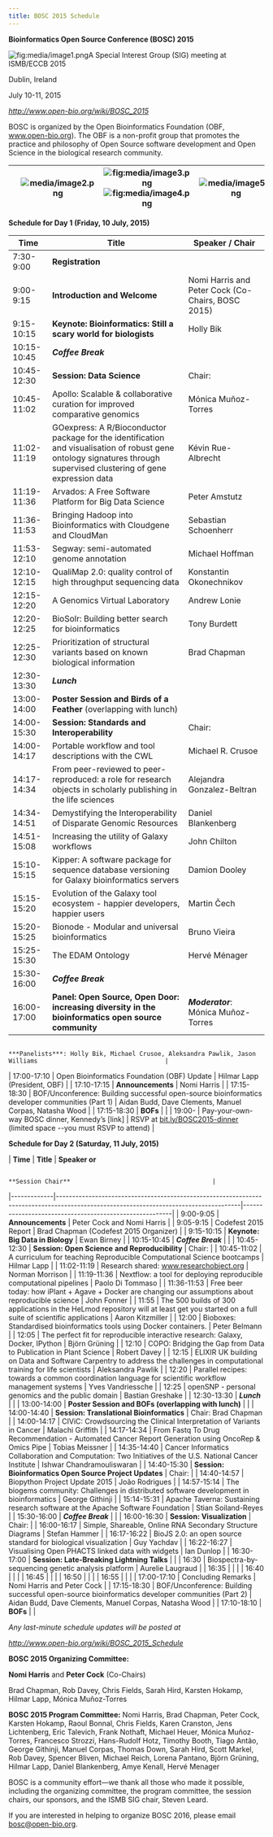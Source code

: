 ```yaml
---
title: BOSC 2015 Schedule
---
```


**Bioinformatics Open Source Conference (BOSC) 2015**

![](media/image1.png "fig:media/image1.png")A Special Interest Group
(SIG) meeting at ISMB/ECCB 2015

Dublin, Ireland

July 10-11, 2015

*<http://www.open-bio.org/wiki/BOSC_2015>*

BOSC is organized by the Open Bioinformatics Foundation (OBF,
www.open-bio.org). The OBF is a non-profit group that promotes the
practice and philosophy of Open Source software development and Open
Science in the biological research community.

|     | ![](media/image2.png "media/image2.png") | ![](media/image3.png "fig:media/image3.png")![](media/image4.png "fig:media/image4.png") | ![](media/image5.png "media/image5.png") |
|-----|------------------------------------------|------------------------------------------------------------------------------------------|------------------------------------------|

**Schedule for Day 1 (Friday, 10 July, 2015)**

| **Time**     | **Title**                                                                                                                                                             | **Speaker / Chair**                                                                                            |
|--------------|-----------------------------------------------------------------------------------------------------------------------------------------------------------------------|----------------------------------------------------------------------------------------------------------------|
| 7:30-9:00    | **Registration**                                                                                                                                                      |                                                                                                                |
| 9:00-9:15    | **Introduction and Welcome**                                                                                                                                          | Nomi Harris and Peter Cock (Co-Chairs, BOSC 2015)                                                              |
| 9:15-10:15   | **Keynote:** **Bioinformatics: Still a scary world for biologists**                                                                                                   | Holly Bik                                                                                                      |
| 10:15-10:45  | ***Coffee Break***                                                                                                                                                    |                                                                                                                |
| 10:45-12:30  | **Session: Data Science**                                                                                                                                             | Chair:                                                                                                         |
| 10:45- 11:02 | Apollo: Scalable & collaborative curation for improved comparative genomics                                                                                           | Mónica Muñoz-Torres                                                                                            |
| 11:02-11:19  | GOexpress: A R/Bioconductor package for the identification and visualisation of robust gene ontology signatures through supervised clustering of gene expression data | Kévin Rue-Albrecht                                                                                             |
| 11:19-11:36  | Arvados: A Free Software Platform for Big Data Science                                                                                                                | Peter Amstutz                                                                                                  |
| 11:36-11:53  | Bringing Hadoop into Bioinformatics with Cloudgene and CloudMan                                                                                                       | Sebastian Schoenherr                                                                                           |
| 11:53-12:10  | Segway: semi-automated genome annotation                                                                                                                              | Michael Hoffman                                                                                                |
| 12:10-12:15  | QualiMap 2.0: quality control of high throughput sequencing data                                                                                                      | Konstantin Okonechnikov                                                                                        |
| 12:15-12:20  | A Genomics Virtual Laboratory                                                                                                                                         | Andrew Lonie                                                                                                   |
| 12:20-12:25  | BioSolr: Building better search for bioinformatics                                                                                                                    | Tony Burdett                                                                                                   |
| 12:25-12:30  | Prioritization of structural variants based on known biological information                                                                                           | Brad Chapman                                                                                                   |
| 12:30-13:30  | ***Lunch***                                                                                                                                                           |                                                                                                                |
| 13:00-14:00  | **Poster Session and Birds of a Feather** (overlapping with lunch)                                                                                                    |                                                                                                                |
| 14:00-15:30  | **Session: Standards and Interoperability**                                                                                                                           | Chair:                                                                                                         |
| 14:00-14:17  | Portable workflow and tool descriptions with the CWL                                                                                                                  | Michael R. Crusoe                                                                                              |
| 14:17-14:34  | From peer-reviewed to peer-reproduced: a role for research objects in scholarly publishing in the life sciences                                                       | Alejandra Gonzalez-Beltran                                                                                     |
| 14:34-14:51  | Demystifying the Interoperability of Disparate Genomic Resources                                                                                                      | Daniel Blankenberg                                                                                             |
| 14:51-15:08  | Increasing the utility of Galaxy workflows                                                                                                                            | John Chilton                                                                                                   |
| 15:10-15:15  | Kipper: A software package for sequence database versioning for Galaxy bioinformatics servers                                                                         | Damion Dooley                                                                                                  |
| 15:15-15:20  | Evolution of the Galaxy tool ecosystem - happier developers, happier users                                                                                            | Martin Čech                                                                                                    |
| 15:20-15:25  | Bionode - Modular and universal bioinformatics                                                                                                                        | Bruno Vieira                                                                                                   |
| 15:25-15:30  | The EDAM Ontology                                                                                                                                                     | Hervé Ménager                                                                                                  |
| 15:30-16:00  | ***Coffee Break***                                                                                                                                                    |                                                                                                                |
| 16:00-17:00  | **Panel: Open Source, Open Door: increasing diversity in the bioinformatics open source community**                                                                   | ***Moderator***: Mónica Muñoz-Torres                                                                           
                                                                                                                                                                                                                                                                                                        
                                                                                                                                                                                        ***Panelists***: Holly Bik, Michael Crusoe, Aleksandra Pawlik, Jason Williams                                   |
| 17:00-17:10  | Open Bioinformatics Foundation (OBF) Update                                                                                                                           | Hilmar Lapp (President, OBF)                                                                                   |
| 17:10-17:15  | **Announcements**                                                                                                                                                     | Nomi Harris                                                                                                    |
| 17:15-18:30  | BOF/Unconference: Building successful open-source bioinformatics developer communities (Part 1)                                                                       | Aidan Budd, Dave Clements, Manuel Corpas, Natasha Wood                                                         |
| 17:15-18:30  | **BOFs**                                                                                                                                                              |                                                                                                                |
| 19:00-       | Pay-your-own-way BOSC dinner, Kennedy’s \[link\]                                                                                                                      | RSVP at [bit.ly/BOSC2015-dinner ](bit.ly/BOSC2015-dinner "wikilink") (limited space --you must RSVP to attend) |

**Schedule for Day 2 (Saturday, 11 July, 2015)**

| **Time**    | **Title**                                                                                                                            | **Speaker or**                                         
                                                                                                                                                                                                              
                                                                                                                                                      **Session Chair**                                       |
|-------------|--------------------------------------------------------------------------------------------------------------------------------------|--------------------------------------------------------|
| 9:00-9:05   | **Announcements**                                                                                                                    | Peter Cock and Nomi Harris                             |
| 9:05-9:15   | Codefest 2015 Report                                                                                                                 | Brad Chapman (Codefest 2015 Organizer)                 |
| 9:15-10:15  | **Keynote:** **Big Data in Biology**                                                                                                 | Ewan Birney                                            |
| 10:15-10:45 | ***Coffee Break***                                                                                                                   |                                                        |
| 10:45-12:30 | **Session: Open Science** **and Reproducibility**                                                                                    | Chair:                                                 |
| 10:45-11:02 | A curriculum for teaching Reproducible Computational Science bootcamps                                                               | Hilmar Lapp                                            |
| 11:02-11:19 | Research shared: www.researchobject.org                                                                                              | Norman Morrison                                        |
| 11:19-11:36 | Nextflow: a tool for deploying reproducible computational pipelines                                                                  | Paolo Di Tommaso                                       |
| 11:36-11:53 | Free beer today: how iPlant + Agave + Docker are changing our assumptions about reproducible science                                 | John Fonner                                            |
| 11:55       | The 500 builds of 300 applications in the HeLmod repository will at least get you started on a full suite of scientific applications | Aaron Kitzmiller                                       |
| 12:00       | Bioboxes: Standardised bioinformatics tools using Docker containers.                                                                 | Peter Belmann                                          |
| 12:05       | The perfect fit for reproducible interactive research: Galaxy, Docker, IPython                                                       | Björn Grüning                                          |
| 12:10       | COPO: Bridging the Gap from Data to Publication in Plant Science                                                                     | Robert Davey                                           |
| 12:15       | ELIXIR UK building on Data and Software Carpentry to address the challenges in computational training for life scientists            | Aleksandra Pawlik                                      |
| 12:20       | Parallel recipes: towards a common coordination language for scientific workflow management systems                                  | Yves Vandriessche                                      |
| 12:25       | openSNP - personal genomics and the public domain                                                                                    | Bastian Greshake                                       |
| 12:30-13:30 | ***Lunch***                                                                                                                          |                                                        |
| 13:00-14:00 | **Poster Session and BOFs (overlapping with lunch)**                                                                                 |                                                        |
| 14:00-14:40 | **Session: Translational Bioinformatics**                                                                                            | Chair: Brad Chapman                                    |
| 14:00-14:17 | CIViC: Crowdsourcing the Clinical Interpretation of Variants in Cancer                                                               | Malachi Griffith                                       |
| 14:17-14:34 | From Fastq To Drug Recommendation - Automated Cancer Report Generation using OncoRep & Omics Pipe                                    | Tobias Meissner                                        |
| 14:35-14:40 | Cancer Informatics Collaboration and Computation: Two Initiatives of the U.S. National Cancer Institute                              | Ishwar Chandramouliswaran                              |
| 14:40-15:30 | **Session: Bioinformatics Open Source Project Updates**                                                                              | Chair:                                                 |
| 14:40-14:57 | Biopython Project Update 2015                                                                                                        | João Rodrigues                                         |
| 14:57-15:14 | The biogems community: Challenges in distributed software development in bioinformatics                                              | George Githinji                                        |
| 15:14-15:31 | Apache Taverna: Sustaining research software at the Apache Software Foundation                                                       | Stian Soiland-Reyes                                    |
| 15:30-16:00 | ***Coffee Break***                                                                                                                   |                                                        |
| 16:00-16:30 | **Session: Visualization**                                                                                                           | Chair:                                                 |
| 16:00-16:17 | Simple, Shareable, Online RNA Secondary Structure Diagrams                                                                           | Stefan Hammer                                          |
| 16:17-16:22 | BioJS 2.0: an open source standard for biological visualization                                                                      | Guy Yachdav                                            |
| 16:22-16:27 | Visualising Open PHACTS linked data with widgets                                                                                     | Ian Dunlop                                             |
| 16:30-17:00 | **Session: Late-Breaking Lightning Talks**                                                                                           |                                                        |
| 16:30       | Biospectra-by-sequencing genetic analysis platform                                                                                   | Aurelie Laugraud                                       |
| 16:35       |                                                                                                                                      |                                                        |
| 16:40       |                                                                                                                                      |                                                        |
| 16:45       |                                                                                                                                      |                                                        |
| 16:50       |                                                                                                                                      |                                                        |
| 16:55       |                                                                                                                                      |                                                        |
| 17:00-17:10 | Concluding Remarks                                                                                                                   | Nomi Harris and Peter Cock                             |
| 17:15-18:30 | BOF/Unconference: Building successful open-source bioinformatics developer communities (Part 2)                                      | Aidan Budd, Dave Clements, Manuel Corpas, Natasha Wood |
| 17:10-18:10 | **BOFs**                                                                                                                             |                                                        |

*Any last-minute schedule updates will be posted at*

*<http://www.open-bio.org/wiki/BOSC_2015_Schedule>*

**BOSC 2015 Organizing Committee:**

**Nomi Harris** and **Peter Cock** (Co-Chairs)

Brad Chapman, Rob Davey, Chris Fields, Sarah Hird, Karsten Hokamp,
Hilmar Lapp, Mónica Muñoz-Torres

**BOSC 2015 Program Committee:** Nomi Harris, Brad Chapman, Peter Cock,
Karsten Hokamp, Raoul Bonnal, Chris Fields, Karen Cranston, Jens
Lichtenberg, Eric Talevich, Frank Nothaft, Michael Heuer, Mónica
Muñoz-Torres, Francesco Strozzi, Hans-Rudolf Hotz, Timothy Booth, Tiago
Antão, George Githinji, Manuel Corpas, Thomas Down, Sarah Hird, Scott
Markel, Rob Davey, Spencer Bliven, Michael Reich, Lorena Pantano, Björn
Grüning, Hilmar Lapp, Daniel Blankenberg, Amye Kenall, Hervé Menager

BOSC is a community effort—we thank all those who made it possible,
including the organizing committee, the program committee, the session
chairs, our sponsors, and the ISMB SIG chair, Steven Leard.

If you are interested in helping to organize BOSC 2016, please email
bosc@open-bio.org.
